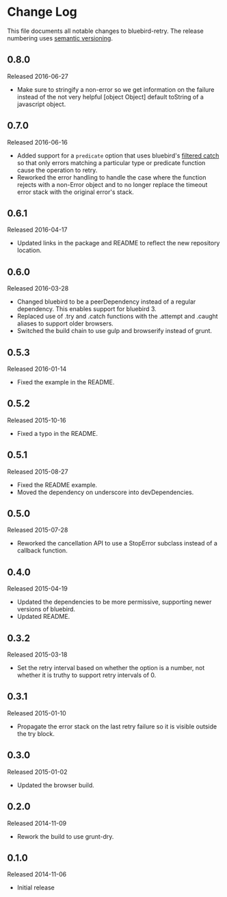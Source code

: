 # Change Log
This file documents all notable changes to bluebird-retry. The release numbering uses [semantic versioning](http://semver.org).

## 0.8.0
Released 2016-06-27

- Make sure to stringify a non-error so we get information on the failure instead of the not very helpful [object Object] default toString of a javascript object.

## 0.7.0
Released 2016-06-16

- Added support for a `predicate` option that uses bluebird's [filtered catch](http://bluebirdjs.com/docs/api/catch.html#filtered-catch) so that only errors matching a particular type or predicate function cause the operation to retry.
- Reworked the error handling to handle the case where the function rejects with a non-Error object and to no longer replace the timeout error stack with the original error's stack.

## 0.6.1
Released 2016-04-17

- Updated links in the package and README to reflect the new repository location.

## 0.6.0
Released 2016-03-28

- Changed bluebird to be a peerDependency instead of a regular dependency. This enables support for bluebird 3.
- Replaced use of .try and .catch functions with the .attempt and .caught aliases to support older browsers.
- Switched the build chain to use gulp and browserify instead of grunt.

## 0.5.3
Released 2016-01-14

- Fixed the example in the README.

## 0.5.2
Released 2015-10-16

- Fixed a typo in the README.

## 0.5.1
Released 2015-08-27

- Fixed the README example.
- Moved the dependency on underscore into devDependencies.

## 0.5.0
Released 2015-07-28

- Reworked the cancellation API to use a StopError subclass instead of a callback function.

## 0.4.0
Released 2015-04-19

- Updated the dependencies to be more permissive, supporting newer versions of bluebird.
- Updated README.

## 0.3.2
Released 2015-03-18

- Set the retry interval based on whether the option is a number, not whether it is truthy to support retry intervals of 0.

## 0.3.1
Released 2015-01-10

- Propagate the error stack on the last retry failure so it is visible outside the try block.

## 0.3.0
Released 2015-01-02

- Updated the browser build.

## 0.2.0
Released 2014-11-09

- Rework the build to use grunt-dry.

## 0.1.0
Released 2014-11-06

- Initial release
